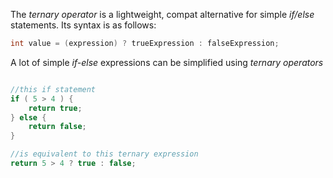 The _ternary operator_ is a lightweight, compat alternative for simple _if/else_ statements. Its syntax is as follows:

```java
int value = (expression) ? trueExpression : falseExpression;
```

A lot of simple _if-else_ expressions can be simplified using _ternary operators_

```java

//this if statement
if ( 5 > 4 ) {
    return true;
} else {
    return false;
}

//is equivalent to this ternary expression
return 5 > 4 ? true : false;

```
